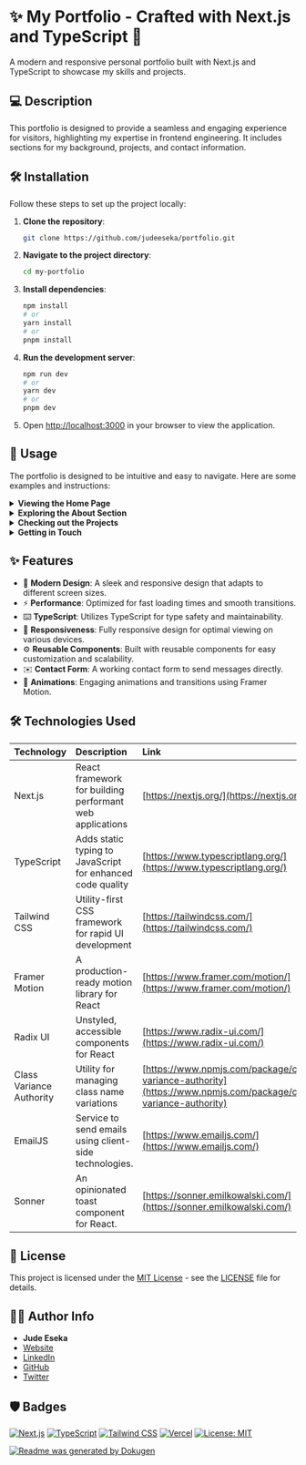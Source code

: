 # ✨ My Portfolio - Crafted with Next.js and TypeScript 🚀

A modern and responsive personal portfolio built with Next.js and TypeScript to showcase my skills and projects.

## 💻 Description

This portfolio is designed to provide a seamless and engaging experience for visitors, highlighting my expertise in frontend engineering. It includes sections for my background, projects, and contact information.

## 🛠️ Installation

Follow these steps to set up the project locally:

1.  **Clone the repository**:
    ```bash
    git clone https://github.com/judeeseka/portfolio.git
    ```
2.  **Navigate to the project directory**:
    ```bash
    cd my-portfolio
    ```
3.  **Install dependencies**:
    ```bash
    npm install
    # or
    yarn install
    # or
    pnpm install
    ```
4.  **Run the development server**:
    ```bash
    npm run dev
    # or
    yarn dev
    # or
    pnpm dev
    ```
5.  Open [http://localhost:3000](http://localhost:3000) in your browser to view the application.

## 🚀 Usage

The portfolio is designed to be intuitive and easy to navigate. Here are some examples and instructions:

<details>
<summary><b>Viewing the Home Page</b></summary>
    
   Access the home page to see a brief introduction and a hero section highlighting my key skills.
      ```tsx
      <Hero />
      ```   
</details>

<details>
<summary><b>Exploring the About Section</b></summary>

In the about section, you can learn more about my background, journey, and technologies I use.
`tsx
      <About />
      `

</details>

<details>
<summary><b>Checking out the Projects</b></summary>

Browse through the recent projects to see what I've been working on.
`tsx
      <Projects />
      `

</details>

<details>
<summary><b>Getting in Touch</b></summary>

Use the contact form to send me a message directly.
`tsx
      <Contact />
      `

</details>

## ✨ Features

- 🎨 **Modern Design**: A sleek and responsive design that adapts to different screen sizes.
- ⚡ **Performance**: Optimized for fast loading times and smooth transitions.
- ⌨️ **TypeScript**: Utilizes TypeScript for type safety and maintainability.
- 📱 **Responsiveness**: Fully responsive design for optimal viewing on various devices.
- ⚙️ **Reusable Components**: Built with reusable components for easy customization and scalability.
- ✉️ **Contact Form**: A working contact form to send messages directly.
- 💫 **Animations**: Engaging animations and transitions using Framer Motion.

## 🛠️ Technologies Used

| Technology               | Description                                                | Link                                                                                                             |
| :----------------------- | :--------------------------------------------------------- | :--------------------------------------------------------------------------------------------------------------- |
| Next.js                  | React framework for building performant web applications   | [https://nextjs.org/](https://nextjs.org/)                                                                       |
| TypeScript               | Adds static typing to JavaScript for enhanced code quality | [https://www.typescriptlang.org/](https://www.typescriptlang.org/)                                               |
| Tailwind CSS             | Utility-first CSS framework for rapid UI development       | [https://tailwindcss.com/](https://tailwindcss.com/)                                                             |
| Framer Motion            | A production-ready motion library for React                | [https://www.framer.com/motion/](https://www.framer.com/motion/)                                                 |
| Radix UI                 | Unstyled, accessible components for React                  | [https://www.radix-ui.com/](https://www.radix-ui.com/)                                                           |
| Class Variance Authority | Utility for managing class name variations                 | [https://www.npmjs.com/package/class-variance-authority](https://www.npmjs.com/package/class-variance-authority) |
| EmailJS                  | Service to send emails using client-side technologies.     | [https://www.emailjs.com/](https://www.emailjs.com/)                                                             |
| Sonner                   | An opinionated toast component for React.                  | [https://sonner.emilkowalski.com/](https://sonner.emilkowalski.com/)                                             |

## 📄 License

This project is licensed under the [MIT License](LICENSE) - see the [LICENSE](LICENSE) file for details.

## 🧑‍💻 Author Info

- **Jude Eseka**
- [Website](https://judeeseka-portfolio.vercel.app/)
- [LinkedIn](https://linkedin.com/in/chinedu-eseka)
- [GitHub](https://github.com/judeeseka)
- [Twitter](https://x.com/sirjhay3)

## 🛡️ Badges

[![Next.js](https://img.shields.io/badge/Next.js-black?style=flat-square&logo=next.js&logoColor=white)](https://nextjs.org/)
[![TypeScript](https://img.shields.io/badge/TypeScript-blue?style=flat-square&logo=typescript&logoColor=white)](https://www.typescriptlang.org/)
[![Tailwind CSS](https://img.shields.io/badge/Tailwind%20CSS-38B2AC?style=flat-square&logo=tailwind-css&logoColor=white)](https://tailwindcss.com/)
[![Vercel](https://img.shields.io/badge/Vercel-000000?style=flat-square&logo=vercel&logoColor=white)](https://vercel.com/)
[![License: MIT](https://img.shields.io/badge/License-MIT-yellow.svg)](https://opensource.org/licenses/MIT)

[![Readme was generated by Dokugen](https://img.shields.io/badge/Built%20with-Dokugen-brightgreen)](https://github.com/samueltuoyo15/Dokugen)
